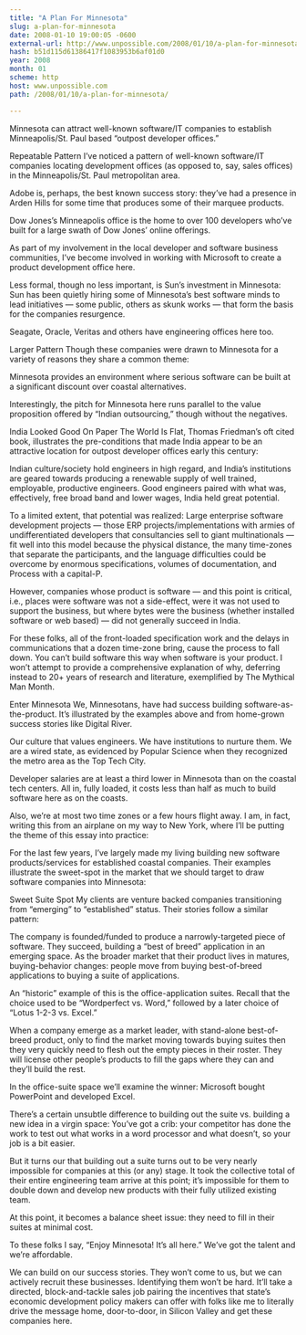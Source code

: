 ```yaml
---
title: "A Plan For Minnesota"
slug: a-plan-for-minnesota
date: 2008-01-10 19:00:05 -0600
external-url: http://www.unpossible.com/2008/01/10/a-plan-for-minnesota/
hash: b51d115d61386417f1083953b6af01d0
year: 2008
month: 01
scheme: http
host: www.unpossible.com
path: /2008/01/10/a-plan-for-minnesota/

---
```


Minnesota can attract well-known software/IT companies to establish Minneapolis/St. Paul based “outpost developer offices.”

Repeatable Pattern
I’ve noticed a pattern of well-known software/IT companies locating development offices (as opposed to, say, sales offices) in the Minneapolis/St. Paul metropolitan area.

Adobe is, perhaps, the best known success story: they’ve had a presence in Arden Hills for some time that produces some of their marquee products.

Dow Jones’s Minneapolis office is the home to over 100 developers who’ve built for a large swath of Dow Jones’ online offerings.

As part of my involvement in the local developer and software business communities, I’ve become involved in working with Microsoft to create a product development office here.

Less formal, though no less important, is Sun’s investment in Minnesota: Sun has been quietly hiring some of Minnesota’s best software minds to lead initiatives — some public, others as skunk works — that form the basis for the companies resurgence.

Seagate, Oracle, Veritas and others have engineering offices here too.  

Larger Pattern
Though these companies were drawn to Minnesota for a variety of reasons they share a common theme:  

Minnesota provides an environment where serious software can be built at a significant discount over coastal alternatives.

Interestingly, the pitch for Minnesota here runs parallel to the value proposition offered by “Indian outsourcing,” though without the negatives.

India Looked Good On Paper
The World Is Flat, Thomas Friedman’s oft cited book, illustrates the pre-conditions that made India appear to be an attractive location for outpost developer offices early this century: 

Indian culture/society hold engineers in high regard, and India’s institutions are geared towards producing a renewable supply of well trained, employable, productive engineers.  Good engineers paired with what was, effectively, free broad band and lower wages, India held great potential.  

To a limited extent, that potential was realized:  Large enterprise software development projects — those ERP projects/implementations with armies of undifferentiated developers that consultancies sell to giant multinationals — fit well into this model because the physical distance, the many time-zones that separate the participants, and the language difficulties could be overcome by enormous specifications, volumes of documentation, and Process with a capital-P.   

However, companies whose product is software — and this point is critical, i.e., places were software was not a side-effect, were it was not used to support the  business, but where bytes were the business (whether installed software or web based) — did not generally succeed in India.  

For these folks, all of the front-loaded specification work and the delays in communications that a dozen time-zone bring, cause the process to fall down.  You can’t build software this way when software is your product.  I won’t attempt to provide a comprehensive explanation of why, deferring instead to 20+ years of research and literature, exemplified by The Mythical Man Month. 

Enter Minnesota
We, Minnesotans, have had success building software-as-the-product.  It’s illustrated by the examples above and from home-grown success stories like Digital River.  

Our culture that values engineers.  We have institutions to nurture them.  We are a wired state, as evidenced by Popular Science when they recognized the metro area as the Top Tech City. 

Developer salaries are at least a third lower in Minnesota than on the coastal tech centers.  All in, fully loaded, it costs less than half as much to build software here as on the coasts.

Also, we’re at most two time zones or a few hours flight away.  I am, in fact, writing this from an airplane on my way to New York, where I’ll be putting the theme of this essay into practice:  

For the last few years, I’ve largely made my living building new software products/services for established coastal companies.
Their examples illustrate the sweet-spot in the market that we should target to draw software companies into Minnesota:

Sweet Suite Spot
My clients are venture backed companies transitioning from “emerging” to “established” status.  Their stories follow a similar pattern:

The company is founded/funded to produce a narrowly-targeted piece of software.  They succeed, building a “best of breed” application in an emerging space.  As the broader market that their product lives in matures, buying-behavior changes: people move from buying best-of-breed applications to buying a suite of applications.  

An “historic” example of this is the office-application suites.  Recall that the choice used to be “Wordperfect vs. Word,” followed by a later choice of “Lotus 1-2-3 vs. Excel.” 

When a company emerge as a market leader, with stand-alone best-of-breed product, only to find the market moving towards buying suites then they very quickly need to flesh out the empty pieces in their roster.  They will license other people’s products to fill the gaps where they can and they’ll build the rest.

In the office-suite space we’ll examine the winner: Microsoft bought PowerPoint and developed Excel.

There’s a certain unsubtle difference to building out the suite vs. building a new idea in a virgin space:  You’ve got a crib:  your competitor has done the work to test out what works in a word processor and what doesn’t, so your job is a bit easier.  

But it turns our that building out a suite turns out to be very nearly impossible for companies at this (or any) stage.  It took the collective total of their entire engineering team arrive at this point; it’s impossible for them to double down and develop new products with their fully utilized existing team. 

At this point, it becomes a balance sheet issue: they need to fill in their suites at minimal cost.   

To these folks I say, “Enjoy Minnesota! It’s all here.”  We’ve got the talent and we’re affordable.  

We can build on our success stories.  They won’t come to us, but we can actively recruit these businesses.  Identifying them won’t be hard.  It’ll take a directed, block-and-tackle sales job pairing the incentives that state’s economic development policy makers can offer with folks like me to literally drive the message home, door-to-door, in Silicon Valley and get these companies here.  

